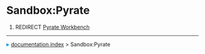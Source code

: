# Sandbox:Pyrate
1.  REDIRECT [Pyrate Workbench](Pyrate_Workbench.md)



---
![](images/Right_arrow.png) [documentation index](../README.md) > Sandbox:Pyrate
